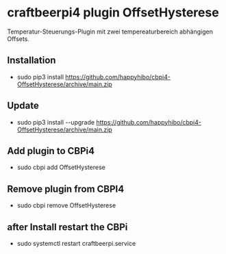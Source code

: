 
# craftbeerpi4 plugin OffsetHysterese

Temperatur-Steuerungs-Plugin mit zwei tempereaturbereich abhängigen Offsets.

## Installation

- sudo pip3 install https://github.com/happyhibo/cbpi4-OffsetHysterese/archive/main.zip

## Update

- sudo pip3 install --upgrade https://github.com/happyhibo/cbpi4-OffsetHysterese/archive/main.zip

## Add plugin to CBPi4

- sudo cbpi add OffsetHysterese

## Remove plugin from CBPI4

- sudo cbpi remove OffsetHysterese

## after Install restart the CBPi

- sudo systemctl restart craftbeerpi.service
